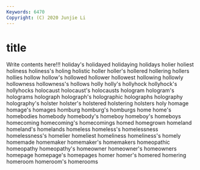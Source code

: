 ```yaml
---
Keywords: 6470
Copyright: (C) 2020 Junjie Li
---
```


# title

Write contents here!!!
holiday's 
holidayed
holidaying 
holidays 
holier 
holiest 
holiness 
holiness's 
holing 
holistic 
holler 
holler's
hollered 
hollering 
hollers 
hollies 
hollow 
hollow's 
hollowed 
hollower 
hollowest 
hollowing
hollowly 
hollowness 
hollowness's 
hollows 
holly 
holly's 
hollyhock 
hollyhock's 
hollyhocks 
holocaust
holocaust's 
holocausts 
hologram 
hologram's 
holograms 
holograph 
holograph's 
holographic 
holographs 
holography
holography's 
holster 
holster's 
holstered 
holstering 
holsters 
holy 
homage 
homage's 
homages
homburg 
homburg's 
homburgs 
home 
home's 
homebodies 
homebody 
homebody's 
homeboy 
homeboy's
homeboys 
homecoming 
homecoming's 
homecomings 
homed 
homegrown 
homeland 
homeland's 
homelands 
homeless
homeless's 
homelessness 
homelessness's 
homelier 
homeliest 
homeliness 
homeliness's 
homely 
homemade 
homemaker
homemaker's 
homemakers 
homeopathic 
homeopathy 
homeopathy's 
homeowner 
homeowner's 
homeowners 
homepage 
homepage's
homepages 
homer 
homer's 
homered 
homering 
homeroom 
homeroom's 
homerooms 
